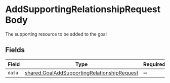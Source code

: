 # AddSupportingRelationshipRequestBody

The supporting resource to be added to the goal


## Fields

| Field                                                                                                      | Type                                                                                                       | Required                                                                                                   | Description                                                                                                |
| ---------------------------------------------------------------------------------------------------------- | ---------------------------------------------------------------------------------------------------------- | ---------------------------------------------------------------------------------------------------------- | ---------------------------------------------------------------------------------------------------------- |
| `data`                                                                                                     | [shared.GoalAddSupportingRelationshipRequest](../../models/shared/goaladdsupportingrelationshiprequest.md) | :heavy_minus_sign:                                                                                         | N/A                                                                                                        |
